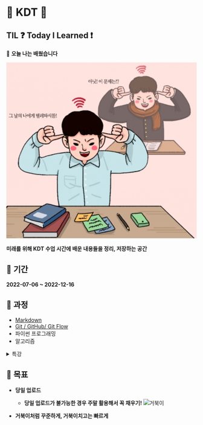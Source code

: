 # 👏 KDT 👏
## TIL ❓ **Today I Learned** ❗
📝 **오늘 나는 배웠습니다**

![공부](README.assets/공부.PNG)

**미래를 위해 KDT 수업 시간에 배운 내용들을 정리, 저장하는 공간**





## 📅 기간

**2022-07-06 ~ 2022-12-16**



## 🏫 과정 ##

- [Markdown](https://github.com/9776mk/TIL/blob/master/MARKDOWN)
- [Git / GitHub/ Git Flow](https://github.com/9776mk/TIL/blob/master/Git)
- 파이썬 프로그래밍
- 알고리즘
<details> 
<summary>
특강
</summary> 
<A href = "https://github.com/9776mk/TIL/blob/master/%ED%8A%B9%EA%B0%95/1%EC%A3%BC%EC%B0%A8_%EC%8B%9C%EC%9E%A5%26%ED%8A%B8%EB%A0%8C%EB%93%9C_%EB%B6%84%EC%84%9D.md" > 1주차 </A>
</details>

## 🚩 목표

- **당일 업로드**
   - **당일 업로드가 불가능한 경우 주말 활용해서 꼭 채우기!**
      ![거북이](README.assets/거북이.gif)

- **거북이처럼 꾸준하게, 거북이치고는 빠르게**

